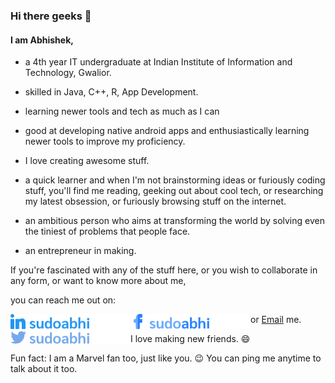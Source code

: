 ### Hi there geeks 👋

#### I am Abhishek, 
- a 4th year IT undergraduate at Indian Institute of Information and Technology, Gwalior.
- skilled in Java, C++, R, App Development.
- learning newer tools and tech as much as I can
- good at developing native android apps and enthusiastically learning newer tools to improve my proficiency.
- I love creating awesome stuff.
- a quick learner and when I'm not brainstorming ideas or furiously coding stuff, you'll find me reading, geeking out about cool tech, or researching my latest obsession, or furiously browsing stuff on the internet.

- an ambitious person who aims at transforming the world by solving even the tiniest of problems that people face.
- an entrepreneur in making. 

If you're fascinated with any of the stuff here, or you wish to collaborate in any form, or want to know more about me,

you can reach me out on:

<!--<a href="mailto:abhishek2606@hotmail.com"><img align="left" src="assets/icons%20with%20padding/email.png" width="20"></a> -->

<a href="https://www.linkedin.com/in/sudoabhi/"><img align="left" src="assets/linkedin icon.png" alt="Linkedin" height=24></a>
<a href="https://www.facebook.com/sudoabHi/"><img align="left" src="assets/fb icon.png" height="24"></a> 
<a href="https://www.twitter.com/sudoabhi/"><img align="left" src="assets/twitter icon.png" height="24"></a> 

<!-- [Linkedin](https://www.linkedin.com/in/sudoabhi/ "Abhishek Kumar") &nbsp; [Email](mailto:abhishek2606@hotmail.com) &nbsp; [Facebook](https://www.facebook.com/sudoabHi/ "Abhishek Kumar Singh")-->
or [Email](mailto:abhishek2606@hotmail.com,abhishek626k@gmail.com) me.




I love making new friends. 😄

Fun fact: I am a Marvel fan too, just like you. :wink: You can ping me anytime to talk about it too. 

<!--
**sudoabhi/sudoabhi** is a ✨ _special_ ✨ repository because its `README.md` (this file) appears on your GitHub profile.

Here are some ideas to get you started:

- 🔭 I’m currently working on ...
- 🌱 I’m currently learning ...
- 👯 I’m looking to collaborate on ...
- 🤔 I’m looking for help with ...
- 💬 Ask me about ...
- 📫 How to reach me: ...
- 😄 Pronouns: ...
- ⚡ Fun fact: ...
-->


